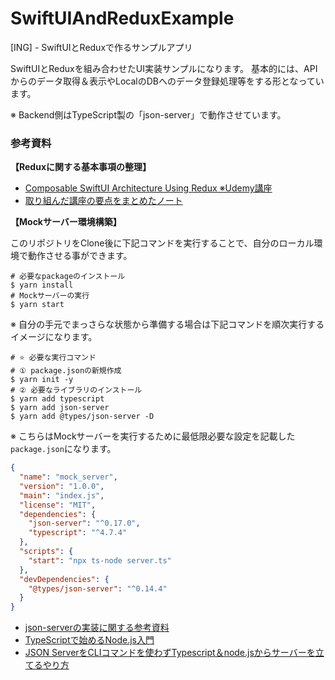 # SwiftUIAndReduxExample
[ING] - SwiftUIとReduxで作るサンプルアプリ

SwiftUIとReduxを組み合わせたUI実装サンプルになります。
基本的には、APIからのデータ取得＆表示やLocalのDBへのデータ登録処理等をする形となっています。

※ Backend側はTypeScript製の「json-server」で動作させています。

### 参考資料

__【Reduxに関する基本事項の整理】__

- [Composable SwiftUI Architecture Using Redux ※Udemy講座](https://www.udemy.com/course/composable-swiftui-architecture-using-redux/)
- [取り組んだ講座の要点をまとめたノート](https://twitter.com/fumiyasac/status/1582883611681861632)


__【Mockサーバー環境構築】__

このリポジトリをClone後に下記コマンドを実行することで、自分のローカル環境で動作させる事ができます。

```shell
# 必要なpackageのインストール
$ yarn install
# Mockサーバーの実行
$ yarn start
```

※ 自分の手元でまっさらな状態から準備する場合は下記コマンドを順次実行するイメージになります。

```shell
# ⭐️ 必要な実行コマンド
# ① package.jsonの新規作成
$ yarn init -y
# ② 必要なライブラリのインストール
$ yarn add typescript
$ yarn add json-server
$ yarn add @types/json-server -D
```

※ こちらはMockサーバーを実行するために最低限必要な設定を記載した`package.json`になります。

```json
{
  "name": "mock_server",
  "version": "1.0.0",
  "main": "index.js",
  "license": "MIT",
  "dependencies": {
    "json-server": "^0.17.0",
    "typescript": "^4.7.4"
  },
  "scripts": {
    "start": "npx ts-node server.ts"
  },
  "devDependencies": {
    "@types/json-server": "^0.14.4"
  }
}
```

- [json-serverの実装に関する参考資料](https://blog.eleven-labs.com/en/json-server)
- [TypeScriptで始めるNode.js入門](https://ics.media/entry/4682/)
- [JSON ServerをCLIコマンドを使わずTypescript＆node.jsからサーバーを立てるやり方](https://deep.tacoskingdom.com/blog/151)

